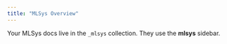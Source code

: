 ```yaml
---
title: "MLSys Overview"
---
```



Your MLSys docs live in the `_mlsys` collection. They use the **mlsys** sidebar.